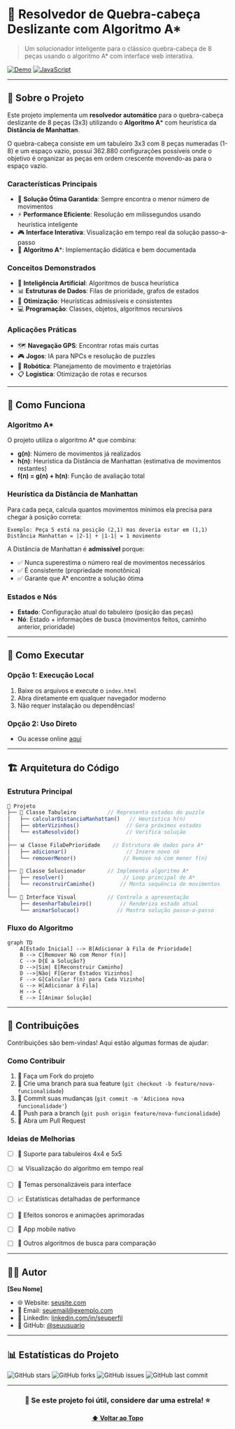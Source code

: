 # 🧩 Resolvedor de Quebra-cabeça Deslizante com Algoritmo A*

> Um solucionador inteligente para o clássico quebra-cabeça de 8 peças usando o algoritmo A* com interface web interativa.

[![Demo](https://img.shields.io/badge/🎮-Demo%20Online-blue?style=for-the-badge)](javascript:void(0))
[![JavaScript](https://img.shields.io/badge/💻-Vanilla%20JS-yellow?style=for-the-badge)](javascript:void(0))

---

## 📖 **Sobre o Projeto**

Este projeto implementa um **resolvedor automático** para o quebra-cabeça deslizante de 8 peças (3x3) utilizando o **Algoritmo A*** com heurística da **Distância de Manhattan**. 

O quebra-cabeça consiste em um tabuleiro 3x3 com 8 peças numeradas (1-8) e um espaço vazio, possui 362.880 configurações possíveis onde o objetivo é organizar as peças em ordem crescente movendo-as para o espaço vazio.

### **Características Principais**

- 🎯 **Solução Ótima Garantida**: Sempre encontra o menor número de movimentos
- ⚡ **Performance Eficiente**: Resolução em milissegundos usando heurística inteligente
- 🎮 **Interface Interativa**: Visualização em tempo real da solução passo-a-passo
- 🧠 **Algoritmo A***: Implementação didática e bem documentada


### **Conceitos Demonstrados**
- 🧠 **Inteligência Artificial**: Algoritmos de busca heurística
- 📊 **Estruturas de Dados**: Filas de prioridade, grafos de estados
- 🎯 **Otimização**: Heurísticas admissíveis e consistentes
- 💻 **Programação**: Classes, objetos, algoritmos recursivos

### **Aplicações Práticas**
- 🗺️ **Navegação GPS**: Encontrar rotas mais curtas
- 🎮 **Jogos**: IA para NPCs e resolução de puzzles
- 🤖 **Robótica**: Planejamento de movimento e trajetórias
- 📋 **Logística**: Otimização de rotas e recursos

---

## 🎯 **Como Funciona**

### **Algoritmo A***
O projeto utiliza o algoritmo A* que combina:
- **g(n)**: Número de movimentos já realizados
- **h(n)**: Heurística da Distância de Manhattan (estimativa de movimentos restantes)
- **f(n) = g(n) + h(n)**: Função de avaliação total

### **Heurística da Distância de Manhattan**
Para cada peça, calcula quantos movimentos mínimos ela precisa para chegar à posição correta:

```
Exemplo: Peça 5 está na posição (2,1) mas deveria estar em (1,1)
Distância Manhattan = |2-1| + |1-1| = 1 movimento
```
A Distância de Manhattan é **admissível** porque:
- ✅ Nunca superestima o número real de movimentos necessários
- ✅ É consistente (propriedade monotônica)
- ✅ Garante que A* encontre a solução ótima
  
### **Estados e Nós**
- **Estado**: Configuração atual do tabuleiro (posição das peças)
- **Nó**: Estado + informações de busca (movimentos feitos, caminho anterior, prioridade)

---

## 🚀 **Como Executar**

### **Opção 1: Execução Local**
1. Baixe os arquivos e execute o `index.html`
2. Abra diretamente em qualquer navegador moderno
3. Não requer instalação ou dependências!

### **Opção 2: Uso Direto**
- Ou acesse online <a href="https://sliding-puzzle-viewer.vercel.app/" target="blank">aqui</a>


---

## 🏗️ **Arquitetura do Código**

### **Estrutura Principal**

```javascript
📁 Projeto
├── 🎯 Classe Tabuleiro          // Representa estados do puzzle
│   ├── calcularDistanciaManhattan()   // Heurística h(n)
│   ├── obterVizinhos()               // Gera próximos estados
│   └── estaResolvido()               // Verifica solução
│
├── 📊 Classe FilaDePrioridade    // Estrutura de dados para A*
│   ├── adicionar()                   // Insere novo nó
│   └── removerMenor()               // Remove nó com menor f(n)
│
├── 🧠 Classe Solucionador       // Implementa algoritmo A*
│   ├── resolver()                   // Loop principal do A*
│   └── reconstruirCaminho()        // Monta sequência de movimentos
│
└── 🎨 Interface Visual          // Controla a apresentação
    ├── desenharTabuleiro()         // Renderiza estado atual
    └── animarSolucao()            // Mostra solução passo-a-passo
```

### **Fluxo do Algoritmo**

```
graph TD
    A[Estado Inicial] --> B[Adicionar à Fila de Prioridade]
    B --> C[Remover Nó com Menor f(n)]
    C --> D{É a Solução?}
    D -->|Sim| E[Reconstruir Caminho]
    D -->|Não| F[Gerar Estados Vizinhos]
    F --> G[Calcular f(n) para Cada Vizinho]
    G --> H[Adicionar à Fila]
    H --> C
    E --> I[Animar Solução]
```

---

## 🤝 **Contribuições**

Contribuições são bem-vindas! Aqui estão algumas formas de ajudar:

### **Como Contribuir**
1. 🍴 Faça um Fork do projeto
2. 🔧 Crie uma branch para sua feature (`git checkout -b feature/nova-funcionalidade`)
3. 📝 Commit suas mudanças (`git commit -m 'Adiciona nova funcionalidade'`)
4. 🚀 Push para a branch (`git push origin feature/nova-funcionalidade`)
5. 📩 Abra um Pull Request

### **Ideias de Melhorias**
- [ ] 📏 Suporte para tabuleiros 4x4 e 5x5
- [ ] 📊 Visualização do algoritmo em tempo real
- [ ] 🎨 Temas personalizáveis para interface
- [ ] 📈 Estatísticas detalhadas de performance
- [ ] 🎵 Efeitos sonoros e animações aprimoradas
- [ ] 📱 App mobile nativo
- [ ] 🔄 Outros algoritmos de busca para comparação



---

## 👨‍💻 **Autor**

**[Seu Nome]**
- 🌐 Website: [seusite.com](https://seusite.com)
- 📧 Email: seuemail@exemplo.com
- 💼 LinkedIn: [linkedin.com/in/seuperfil](https://linkedin.com/in/seuperfil)
- 🐙 GitHub: [@seuusuario](https://github.com/seuusuario)

---


## 📊 **Estatísticas do Projeto**

![GitHub stars](https://img.shields.io/github/stars/saadZ3/puzzle-solver-astar?style=social)
![GitHub forks](https://img.shields.io/github/forks/saadZ3/puzzle-solver-astar?style=social)
![GitHub issues](https://img.shields.io/github/issues/saadZ3/puzzle-solver-astar)
![GitHub last commit](https://img.shields.io/github/last-commit/saadZ3/puzzle-solver-astar)

---

<div align="center">

### 🌟 **Se este projeto foi útil, considere dar uma estrela!** ⭐

**[⬆ Voltar ao Topo](#-resolvedor-de-quebra-cabeça-deslizante-com-algoritmo-a)**

</div>
